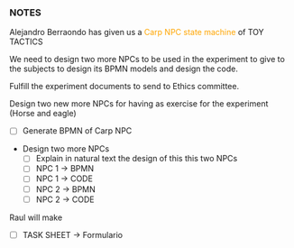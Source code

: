 ### NOTES 

Alejandro Berraondo has given us a <span style="color:orange">Carp NPC state machine</span> of TOY TACTICS 

We need to design two more NPCs to be used in the experiment to give to the subjects to design its BPMN models and design the code. 

Fulfill the experiment documents to send to Ethics committee. 

Design two new more NPCs for having as exercise for the experiment (Horse and eagle)

* [ ] Generate BPMN of Carp NPC 
*  Design two more NPCs
	* [ ] Explain in natural text the design of this this two NPCs
	* [ ] NPC 1 -> BPMN 
	* [ ] NPC 1 -> CODE 
	* [ ] NPC 2 -> BPMN 
	* [ ] NPC 2 -> CODE 

Raul will make

* [ ] TASK SHEET -> Formulario